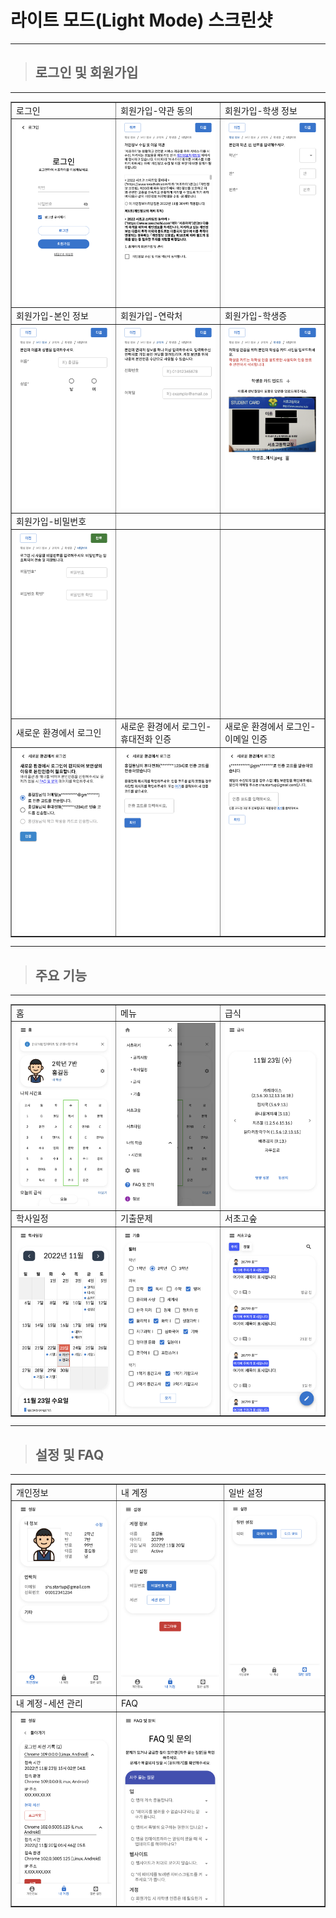 # 라이트 모드(Light Mode) 스크린샷

---

> ## 로그인 및 회원가입

---

<table border=1 align="center">
    <tr>
        <td>로그인</td>
        <td>회원가입-약관 동의</td>
        <td>회원가입-학생 정보</td>
    </tr>
    <tr>
        <td valign="top"><img src="./login.png" alt="로그인" /></td>
        <td valign="top"><img src="./register_privacypolicy.png" alt="회원가입-약관 동의" /></td>
        <td valign="top"><img src="./register_studentInfo.png" alt="회원가입-학생 정보" /></td>
    </tr>
    <tr>
        <td>회원가입-본인 정보</td>
        <td>회원가입-연락처</td>
        <td>회원가입-학생증</td>
    </tr>
    <tr>
        <td valign="top"><img src="./register_userInfo.png" alt="회원가입-본인 정보" /></td>
        <td valign="top"><img src="./register_contactInfo.png" alt="회원가입-연락처" /></td>
        <td valign="top"><img src="./register_studentCard.png" alt="회원가입-학생증" /></td>
    </tr>
    <tr>
        <td>회원가입-비밀번호</td>
        <td></td>
        <td></td>
    </tr>
    <tr>
        <td valign="top"><img src="./register_password.png" alt="비밀번호" /></td>
        <td></td>
        <td></td>
    </tr>
    <tr>
        <td>새로운 환경에서 로그인</td>
        <td>새로운 환경에서 로그인-휴대전화 인증</td>
        <td>새로운 환경에서 로그인-이메일 인증</td>
    </tr>
        <tr>
        <td valign="top"><img src="./session_newLogin.png" alt="새로운 환경에서 로그인" /></td>
        <td valign="top"><img src="./session_newLogin_verifyWithPhone.png" alt="새로운 환경에서 로그인-휴대전화 인증" /></td>
        <td valign="top"><img src="./session_newLogin_verifyWithEmail.png" alt="새로운 환경에서 로그인-이메일 인증" /></td>
    </tr>
</table>

---

> ## 주요 기능

---

<table border=1 align="center">
    <tr>
        <td>홈</td>
        <td>메뉴</td>
        <td>급식</td>
    </tr>
    <tr>
        <td valign="top"><img src="./home.png" alt="홈" /></td>
        <td valign="top"><img src="./menu.png" alt="메뉴" /></td>
        <td valign="top"><img src="./lunch.png" alt="급식" /></td>
    </tr>
    <tr>
        <td>학사일정</td>
        <td>기출문제</td>
        <td>서초고숲</td>
    </tr>
    <tr>
        <td valign="top"><img src="./schedule.png" alt="학사일정" /></td>
        <td valign="top"><img src="./exams.png" alt="기출문제"/></td>
        <td valign="top"><img src="./forest.png" alt="서초고숲" /></td>
    </tr>
</table>

---

> ## 설정 및 FAQ

---

<table border=1 align="center">
    <tr>
        <td>개인정보</td>
        <td>내 계정</td>
        <td>일반 설정</td>
    </tr>
    <tr>
        <td valign="top"><img src="./settings_user.png" alt="개인정보" /></td>
        <td valign="top"><img src="./settings_myaccount.png" alt="내 계정" /></td>
        <td valign="top"><img src="./settings_general.png" alt="일반 설정" /></td>
    </tr>
    <tr>
        <td>내 계정-세션 관리</td>
        <td>FAQ</td>
        <td></td>
    </tr>
    <tr>
        <td valign="top"><img src="./settings_session.png" alt="내 계정-세션 관리" /></td>        
        <td valign="top"><img src="./faq.png" alt="FAQ" /></td>
        <td valign="top"></td>
    </tr>
</table>
